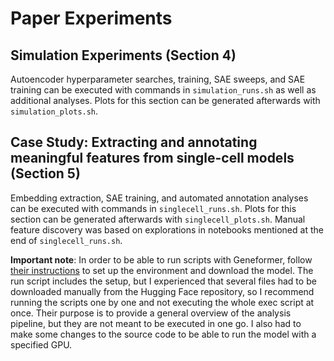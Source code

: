 # Paper Experiments

## Simulation Experiments (Section 4)

Autoencoder hyperparameter searches, training, SAE sweeps, and SAE training can be executed with commands in `simulation_runs.sh` as well as additional analyses. Plots for this section can be generated afterwards with `simulation_plots.sh`.

## Case Study: Extracting and annotating meaningful features from single-cell models (Section 5)

Embedding extraction, SAE training, and automated annotation analyses can be executed with commands in `singlecell_runs.sh`. Plots for this section can be generated afterwards with `singlecell_plots.sh`. Manual feature discovery was based on explorations in notebooks mentioned at the end of `singlecell_runs.sh`.

**Important note**: In order to be able to run scripts with Geneformer, follow [their instructions](https://huggingface.co/ctheodoris/Geneformer) to set up the environment and download the model. The run script includes the setup, but I experienced that several files had to be downloaded manually from the Hugging Face repository, so I recommend running the scripts one by one and not executing the whole exec script at once. Their purpose is to provide a general overview of the analysis pipeline, but they are not meant to be executed in one go. I also had to make some changes to the source code to be able to run the model with a specified GPU.